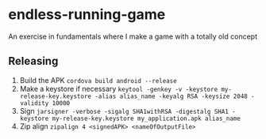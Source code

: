 # endless-running-game
An exercise in fundamentals where I make a game with a totally old concept


## Releasing

1. Build the APK `cordova build android --release`
2. Make a keystore if necessary `keytool -genkey -v -keystore my-release-key.keystore -alias alias_name -keyalg RSA -keysize 2048 -validity 10000`
3. Sign `jarsigner -verbose -sigalg SHA1withRSA -digestalg SHA1 -keystore my-release-key.keystore my_application.apk alias_name`
4. Zip align `zipalign 4 <signedAPK> <nameOfOutputFile>`

